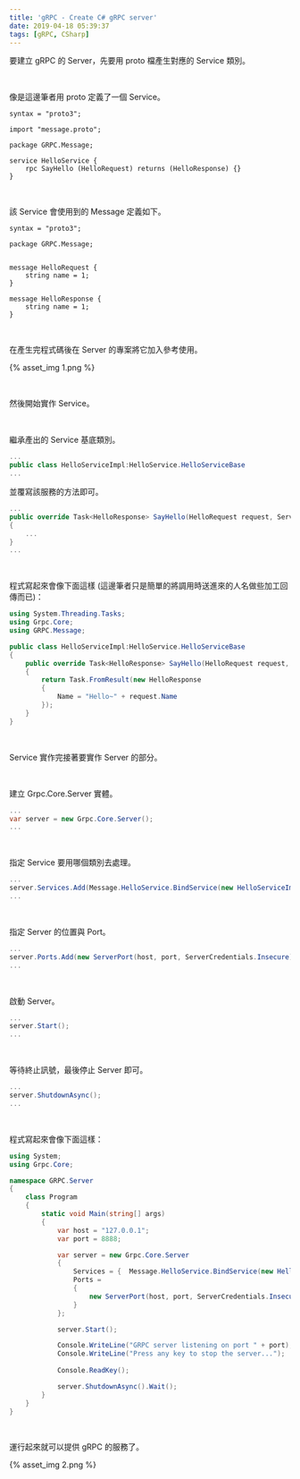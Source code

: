 ```yaml
---
title: 'gRPC - Create C# gRPC server'
date: 2019-04-18 05:39:37
tags: [gRPC, CSharp]
---
```


要建立 gRPC 的 Server，先要用 proto 檔產生對應的 Service 類別。  

<!-- More -->

<br/>


像是這邊筆者用 proto 定義了一個 Service。  

```
syntax = "proto3";

import "message.proto";

package GRPC.Message;

service HelloService {
    rpc SayHello (HelloRequest) returns (HelloResponse) {}
}
```

<br/>


該 Service 會使用到的 Message 定義如下。  

```
syntax = "proto3";

package GRPC.Message;


message HelloRequest {  
    string name = 1;
}

message HelloResponse {  
    string name = 1;
}
```

<br/>


在產生完程式碼後在 Server 的專案將它加入參考使用。  

{% asset_img 1.png %}

<br/>


然後開始實作 Service。

<br/>


繼承產出的 Service 基底類別。  

```C#
...
public class HelloServiceImpl:HelloService.HelloServiceBase
...
```

並覆寫該服務的方法即可。  

```C#
...
public override Task<HelloResponse> SayHello(HelloRequest request, ServerCallContext context)
{
    ...
}
...
```

<br/>


程式寫起來會像下面這樣 (這邊筆者只是簡單的將調用時送進來的人名做些加工回傳而已)：    

```C#
using System.Threading.Tasks;
using Grpc.Core;
using GRPC.Message;

public class HelloServiceImpl:HelloService.HelloServiceBase
{
    public override Task<HelloResponse> SayHello(HelloRequest request, ServerCallContext context)
    {
        return Task.FromResult(new HelloResponse
        {
            Name = "Hello~" + request.Name
        });
    }
}
```

<br/>


Service 實作完接著要實作 Server 的部分。  

<br/>


建立 Grpc.Core.Server 實體。

```C#
...
var server = new Grpc.Core.Server();
...
```

<br/>


指定 Service 要用哪個類別去處理。  

```C#
...
server.Services.Add(Message.HelloService.BindService(new HelloServiceImpl()));
...
```

<br/>


指定 Server 的位置與 Port。  

```C#
...
server.Ports.Add(new ServerPort(host, port, ServerCredentials.Insecure));
...
```

<br/>


啟動 Server。  

```C#
...
server.Start();
...
```

<br/>


等待終止訊號，最後停止 Server 即可。

```C#
...
server.ShutdownAsync();
...
```

<br/>


程式寫起來會像下面這樣：  

```C#
using System;
using Grpc.Core;

namespace GRPC.Server
{
    class Program
    {
        static void Main(string[] args)
        {
            var host = "127.0.0.1";
            var port = 8888;

            var server = new Grpc.Core.Server
            {
                Services = {  Message.HelloService.BindService(new HelloServiceImpl())},
                Ports =
                {
                    new ServerPort(host, port, ServerCredentials.Insecure)
                }
            };

            server.Start();

            Console.WriteLine("GRPC server listening on port " + port);
            Console.WriteLine("Press any key to stop the server...");
            
            Console.ReadKey();

            server.ShutdownAsync().Wait();
        }
    }
}
```

<br/>


運行起來就可以提供 gRPC 的服務了。  

{% asset_img 2.png %}
